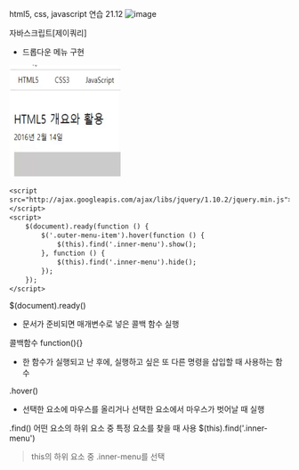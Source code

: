 html5, css, javascript 연습
21.12
![image](https://github.com/jsnail1209/front_end/assets/103093755/b7b73e71-03a3-4304-9f84-e61098c783dd)

자바스크립트[제이쿼리]
- 드롭다운 메뉴 구현
<img src = "https://github.com/jsnail1209/front_end/blob/main/jquery.gif" width="200" height="200">

```
<script src="http://ajax.googleapis.com/ajax/libs/jquery/1.10.2/jquery.min.js"></script>
<script>
    $(document).ready(function () {
        $('.outer-menu-item').hover(function () {
            $(this).find('.inner-menu').show();
        }, function () {
            $(this).find('.inner-menu').hide();
        });
    });
</script>
```

$(document).ready()
- 문서가 준비되면 매개변수로 넣은 콜백 함수 실행

콜백함수 function(){}
- 한 함수가 실행되고 난 후에, 실행하고 싶은 또 다른 명령을 삽입할 때 사용하는 함수

.hover()
- 선택한 요소에 마우스를 올리거나 선택한 요소에서 마우스가 벗어날 때 실행

.find()
어떤 요소의 하위 요소 중 특정 요소를 찾을 때 사용
$(this).find('.inner-menu')
> this의 하위 요소 중 .inner-menu를 선택




